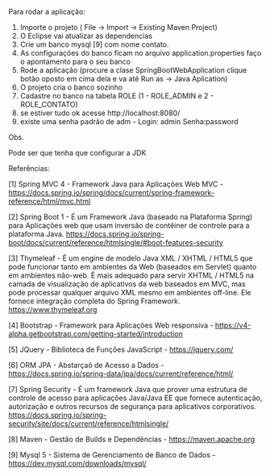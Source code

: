 
Para rodar a aplicação:
1. Importe o projeto ( File -> Import -> Existing Maven Project)
2. O Eclipse vai atualizar as dependencias
3. Crie um banco mysql [9] com nome contato.
4. As configurações do banco ficam no arquivo application.properties faço o apontamento para o seu banco
5. Rode a aplicação (procure a clase SpringBootWebApplication clique botão oposto em cima dela e va até Run as -> Java Aplication)
6. O projeto cria o banco sozinho
4. Cadastre no banco na tabela ROLE (1 - ROLE_ADMIN e 2 - ROLE_CONTATO)
5. se estiver tudo ok acesse http://localhost:8080/
6. existe uma senha padrão de adm - Login: admin Senha:password

Obs.

Pode ser que tenha que configurar a JDK 


Referências:

[1] Spring MVC 4 - Framework Java para Aplicações Web MVC - https://docs.spring.io/spring/docs/current/spring-framework-reference/html/mvc.html

[2] Spring Boot 1 - É um Framework Java (baseado na Plataforma Spring) para Aplicações web que usam inversão de contêiner de controle para a plataforma Java. https://docs.spring.io/spring-boot/docs/current/reference/htmlsingle/#boot-features-security

[3] Thymeleaf - É um engine de modelo Java XML / XHTML / HTML5 que pode funcionar tanto em ambientes da Web (baseados em Servlet) quanto em ambientes não-web. É mais adequado para servir XHTML / HTML5 na camada de visualização de aplicativos da web baseados em MVC, mas pode processar qualquer arquivo XML mesmo em ambientes off-line. Ele fornece integração completa do Spring Framework. https://www.thymeleaf.org

[4] Bootstrap - Framework para Aplicações Web responsiva - https://v4-alpha.getbootstrap.com/getting-started/introduction

[5] JQuery - Biblioteca de Funções JavaScript - https://jquery.com/

[6] ORM JPA - Abstarçaõ de Acesso a Dados - https://docs.spring.io/spring-data/jpa/docs/current/reference/html/

[7] Spring Security - É um framework Java que prover uma estrutura de controle de acesso para aplicações Java/Java EE que fornece autenticação, autorização e outros recursos de segurança para aplicativos corporativos. https://docs.spring.io/spring-security/site/docs/current/reference/htmlsingle/

[8] Maven - Gestão de Builds e Dependências - https://maven.apache.org

[9] Mysql 5 - Sistema de Gerenciamento de Banco de Dados - https://dev.mysql.com/downloads/mysql/


